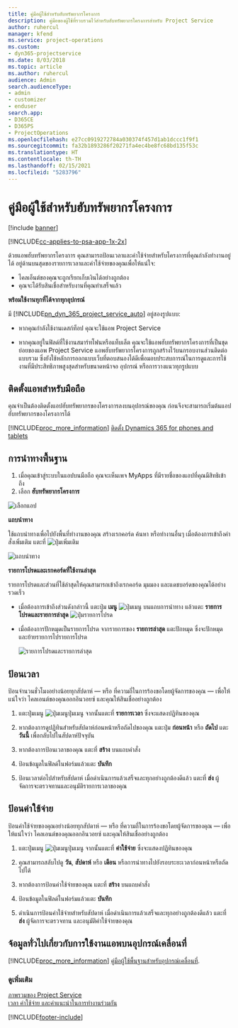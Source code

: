 ```yaml
---
title: คู่มือผู้ใช้สำหรับฮับทรัพยากรโครงการ
description: คู่มือของผู้ใช้ที่รวบรวมไว้สำหรับฮับทรัพยากรโครงการสำหรับ Project Service
author: ruhercul
manager: kfend
ms.service: project-operations
ms.custom:
- dyn365-projectservice
ms.date: 8/03/2018
ms.topic: article
ms.author: ruhercul
audience: Admin
search.audienceType:
- admin
- customizer
- enduser
search.app:
- D365CE
- D365PS
- ProjectOperations
ms.openlocfilehash: e27cc0919272784a030374f457d1ab1dccc1f9f1
ms.sourcegitcommit: fa32b1893286f20271fa4ec4be8fc68bd135f53c
ms.translationtype: HT
ms.contentlocale: th-TH
ms.lasthandoff: 02/15/2021
ms.locfileid: "5283796"
---
```

# <a name="user-guide-for-project-resource-hub"></a>คู่มือผู้ใช้สำหรับฮับทรัพยากรโครงการ

[!include [banner](../includes/psa-now-project-operations.md)]

[!INCLUDE[cc-applies-to-psa-app-1x-2x](../includes/cc-applies-to-psa-app-1x-2x.md)]

ด้วยแอพฮับทรัพยากรโครงการ คุณสามารถป้อนเวลาและค่าใช้จ่ายสำหรับโครงการที่คุณกำลังทำงานอยู่ได้ อยู่ด้านบนสุดของรายการเวลาและค่าใช้จ่ายของคุณเพื่อให้แน่ใจ:

- ไคลเอ็นต์ของคุณจะถูกเรียกเก็บเงินได้อย่างถูกต้อง
- คุณจะได้รับสินเชื่อสำหรับงานที่คุณทำเสร็จแล้ว

**พร้อมใช้งานทุกที่ได้จากทุกอุปกรณ์**

มี [!INCLUDE[pn_dyn_365_project_service_auto](../includes/pn-dyn-365-project-service-auto.md)] อยู่สองรูปแบบ: 

- หากคุณกำลังใช้งานเดสก์ท็อป คุณจะใช้แอพ Project Service 

- หากคุณอยู่ในฟิลด์ที่ใช้งานสมาร์ทโฟนหรือแท็บเล็ต คุณจะใช้แอพฮับทรัพยากรโครงการที่เป็นชุดย่อยของแอพ Project Service แอพฮับทรัพยากรโครงการถูกสร้างไว้บนกรอบงานส่วนติดต่อแบบรวม ซึ่งยังใช้หลักการออกแบบเว็บที่ตอบสนองได้ดีเพื่อมอบประสบการณ์ในการดูและการใช้งานที่มีประสิทธิภาพสูงสุดสำหรับขนาดหน้าจอ อุปกรณ์ หรือการวางแนวทุกรูปแบบ 


## <a name="install-the-mobile-app"></a>ติดตั้งแอพสำหรับมือถือ
คุณจำเป็นต้องติดตั้งแอปฮับทรัพยากรของโครงการลงบนอุปกรณ์ของคุณ ก่อนจึงจะสามารถเริ่มต้นแอปฮับทรัพยากรของโครงการได้ 

[!INCLUDE[proc_more_information](../includes/proc-more-information.md)] [ติดตั้ง Dynamics 365 for phones and tablets](https://docs.microsoft.com/dynamics365/mobile-app/install-dynamics-365-for-phones-and-tablets)

## <a name="basic-navigation"></a>การนำทางพื้นฐาน
1.  เมื่อคุณเข้าสู่ระบบในแอปบนมือถือ คุณจะเห็นเพจ MyApps ที่มีรายชื่อของแอปที่คุณมีสิทธิเข้าถึง 
2.  เลือก **ฮับทรัพยากรโครงการ**

![เลือกแอป](media/chooseApp_1.png "เลือกแอป")

**แถบนำทาง**

ใช้แถบนำทางเพื่อไปยังพื้นที่ทำงานของคุณ สร้างเรกคอร์ด ค้นหา หรือทำงานอื่นๆ เมื่อต้องการเข้าถึงคำสั่งเพิ่มเติม แตะที่ ![ปุ่มเพิ่มเติม](media/MoreButton.png "ปุ่มเพิ่มเติม")

![แถบนำทาง](media/NavBar_2.png "แถบนำทาง")

**รายการโปรดและเรกคอร์ดที่ใช้งานล่าสุด**

รายการโปรดและส่วนที่ใช้ล่าสุดให้คุณสามารถเข้าถึงเรกคอร์ด มุมมอง และแดชบอร์ดของคุณได้อย่างรวดเร็ว 

- เมื่อต้องการเข้าถึงส่วนดังกล่าวนี้ แตะปุ่ม **เมนู** ![ปุ่มเมนู](media/MenuButton.png "ปุ่มเมนู") บนแถบการนำทาง แล้วแตะ **รายการโปรดและรายการล่าสุด** ![ปุ่มรายการโปรด](media/FavButton.png "ปุ่มรายการโปรด")

- เมื่อต้องการปักหมุดเป็นรายการโปรด จากรายการของ **รายการล่าสุด** แตะปักหมุด ซึ่งจะปักหมุดและย้ายรายการไปรายการโปรด

  ![รายการโปรดและรายการล่าสุด](media/Favs_3.png "รายการโปรดและรายการล่าสุด")
 
## <a name="enter-time"></a>ป้อนเวลา
ป้อนจำนวนชั่วโมงอย่างน้อยทุกสัปดาห์ — หรือ ที่ความถี่ในการร้องขอโดยผู้จัดการของคุณ — เพื่อให้แน่ใจว่า ไคลเอนต์ของคุณออกอินวอยซ์ และคุณให้สินเชื่ออย่างถูกต้อง

1. แตะปุ่มเมนู ![ปุ่มเมนูปุ่มเมนู](media/MenuButton.png "ปุ่มเมนู") จากนั้นแตะที่ **รายการเวลา** ซึ่งจะแสดงปฏิทินของคุณ

2. หากต้องการดูปฏิทินสำหรับสัปดาห์ก่อนหน้าหรือถัดไปของคุณ แตะปุ่ม **ก่อนหน้า** หรือ **ถัดไป** แตะ **วันนี้** เพื่อกลับไปในสัปดาห์ปัจจุบัน

3. หากต้องการป้อนเวลาของคุณ แตะที่ **สร้าง** บนแถบคำสั่ง 

4. ป้อนข้อมูลในฟิลด์ในฟอร์มแล้วแตะ **บันทึก**

5. ป้อนเวลาต่อไปสำหรับสัปดาห์ เมื่อดำเนินการแล้วเสร็จและทุกอย่างถูกต้องดีแล้ว แตะที่ **ส่ง** ผู้จัดการจะตรวจทานและอนุมัติรายการเวลาของคุณ

## <a name="enter-expenses"></a>ป้อนค่าใช้จ่าย 
ป้อนค่าใช้จ่ายของคุณอย่างน้อยทุกสัปดาห์ — หรือ ที่ความถี่ในการร้องขอโดยผู้จัดการของคุณ — เพื่อให้แน่ใจว่า ไคลเอนต์ของคุณออกอินวอยซ์ และคุณให้สินเชื่ออย่างถูกต้อง

1. แตะปุ่มเมนู ![ปุ่มเมนูปุ่มเมนู](media/MenuButton.png "ปุ่มเมนู") จากนั้นแตะที่ **ค่าใช้จ่าย** ซึ่งจะแสดงปฏิทินของคุณ

2. คุณสามารถสลับไปดู **วัน**, **สัปดาห์** หรือ **เดือน** หรือการนำทางไปยังรอบระยะเวลาก่อนหน้าหรือถัดไปได้ 

3. หากต้องการป้อนค่าใช้จ่ายของคุณ แตะที่ **สร้าง** บนแถบคำสั่ง 

4. ป้อนข้อมูลในฟิลด์ในฟอร์มแล้วแตะ **บันทึก**

5. ดำเนินการป้อนค่าใช้จ่ายสำหรับสัปดาห์ เมื่อดำเนินการแล้วเสร็จและทุกอย่างถูกต้องดีแล้ว แตะที่ **ส่ง** ผู้จัดการจะตรวจทาน และอนุมัติค่าใช้จ่ายของคุณ

## <a name="general-information-on-how-to-use-the-mobile-app"></a>จ้อมูลทั่วไปเกี่ยวกับการใช้งานแอพบนอุปกรณ์เคลื่อนที่ 
[!INCLUDE[proc_more_information](../includes/proc-more-information.md)] [คู่มือผู้ใช้พื้นฐานสำหรับอุปกรณ์เคลื่อนที่](https://docs.microsoft.com/dynamics365/mobile-app/dynamics-365-phones-tablets-users-guide).

### <a name="see-also"></a>ดูเพิ่มเติม  
 [ภาพรวมของ Project Service](../psa/overview.md)   
 [เวลา ค่าใช้จ่าย และคำแนะนำในการทำงานร่วมกัน](../psa/time-expense-collaboration-guide.md)   
 


[!INCLUDE[footer-include](../includes/footer-banner.md)]